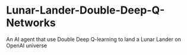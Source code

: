 # Lunar-Lander-Double-Deep-Q-Networks
An AI agent that use Double Deep Q-learning to land a Lunar Lander on OpenAI universe
